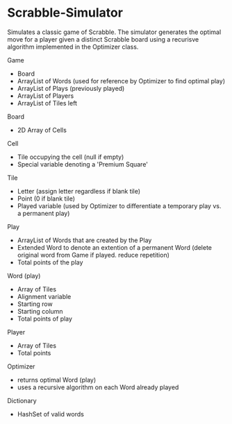# Scrabble-Simulator

Simulates a classic game of Scrabble. The simulator generates the optimal move for a player given a distinct Scrabble board using a recurisve algorithm implemented in the Optimizer class.

Game
- Board
- ArrayList of Words (used for reference by Optimizer to find optimal play)
- ArrayList of Plays (previously played)
- ArrayList of Players
- ArrayList of Tiles left

Board
- 2D Array of Cells

Cell
- Tile occupying the cell (null if empty)
- Special variable denoting a 'Premium Square'

Tile
- Letter (assign letter regardless if blank tile)
- Point (0 if blank tile)
- Played variable (used by Optimizer to differentiate a temporary play vs. a permanent play)

Play
- ArrayList of Words that are created by the Play
- Extended Word to denote an extention of a permanent Word (delete original word from Game if played. reduce repetition)
- Total points of the play

Word (play)
- Array of Tiles
- Alignment variable
- Starting row
- Starting column
- Total points of play

Player
- Array of Tiles
- Total points

Optimizer
- returns optimal Word (play)
- uses a recursive algorithm on each Word already played

Dictionary
- HashSet of valid words
